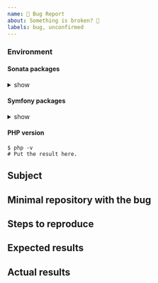 ```yaml
---
name: 🐞 Bug Report
about: Something is broken? 🔨
labels: bug, unconfirmed
---
```


<!--
    Since no sonata-maintainer is using this bundle, there is no active support
    on it. Therefore it's marked as abandoned and issues will be closed. Feel
    free to make a PR instead if you want to keep this project up to date.
-->

<!--
    Before you open an issue, make sure this one does not already exist.
    Please also read the "guidelines for contributing" link above before posting.
-->

<!--
    If you are reporting a bug, please try to fill in the following.
    Otherwise remove it.
-->

### Environment

#### Sonata packages

<details><summary>show</summary>
<p>

```
$ composer show --latest 'sonata-project/*'
# Put the result here.
```

</p>
</details>

#### Symfony packages

<details><summary>show</summary>
<p>

```
$ composer show --latest 'symfony/*'
# Put the result here.
```

</p>
</details>

#### PHP version

```
$ php -v
# Put the result here.
```

## Subject

<!--
    Give here as many details as possible.
    Next sections are for ERRORS only.
-->

## Minimal repository with the bug

## Steps to reproduce

## Expected results

## Actual results

<!--
    If it's an error message or piece of code, use code block tags,
    and make sure you provide the whole stack trace(s),
    not just the first error message you can see.
    More details here: https://github.com/sonata-project/SonataClassificationMediaBundle/blob/0.x/CONTRIBUTING.md#issues
-->
